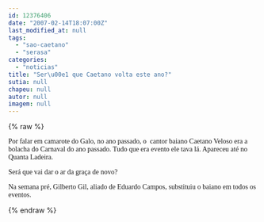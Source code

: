 ```yaml
---
id: 12376406
date: "2007-02-14T18:07:00Z"
last_modified_at: null
tags:
  - "sao-caetano"
  - "serasa"
categories:
  - "noticias"
title: "Ser\u00e1 que Caetano volta este ano?"
sutia: null
chapeu: null
autor: null
imagem: null
---
```

{% raw %}
<p><P><FONT face=Verdana>Por falar em camarote do Galo, n</FONT><FONT face=Verdana>o ano passado, o </FONT><FONT face=Verdana>&nbsp;cantor baiano Caetano Veloso era a bolacha do Carnaval do ano passado. Tudo que era evento ele tava lá. Apareceu até no Quanta Ladeira.</FONT></P></p>
<p><P><FONT face=Verdana>Será que vai dar o ar da graça de novo?</FONT></P></p>
<p><P><FONT face=Verdana>Na semana pré, Gilberto Gil, aliado de Eduardo Campos,&nbsp;substituiu o baiano em todos os eventos.</P></FONT> </p>
{% endraw %}